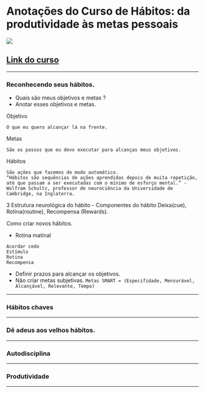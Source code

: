 # Anotações do Curso de Hábitos: da produtividade às metas pessoais
![](https://www.alura.com.br/assets/api/share/curso-habitos.png)
## [Link do curso](https://cursos.alura.com.br/course/habitos)

---

### Reconhecendo seus hábitos.
* Quais são meus objetivos e metas ?
* Anotar esses objetivos e metas.

Objetivo
```
O que eu quero alcançar lá na frente.
```
Metas
```
São os passos que eu devo executar para alcanças meus objetivos.
```
Hábitos
```
São ações que fazemos de modo automático.
“Hábitos são sequências de ações aprendidas depois de muita repetição, até que passam a ser executadas com o mínimo de esforço mental.” - Wolfram Schultz, professor de neurociência da Universidade de Cambridge, na Inglaterra.
```

3 Estrutura neurológica do hábito - Componentes do hábito
Deixa(cue), Rotina(routine), Recompensa (Rewards).
 
Como criar novos hábitos.
* Rotina matinal
```
Acordar cedo
Estímulo
Rotina
Recompensa
```
* Definir prazos para alcançar os objetivos.
* Não criar metas subjetivas.
`Metas SMART = (Especifidade, Mensurável, Alcançável, Relevante, Tempo)`

---

### Hábitos chaves

---

### Dê adeus aos velhos hábitos.

---

### Autodisciplina

---

### Produtividade

---



